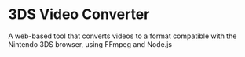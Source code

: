 # 3DS Video Converter
A web-based tool that converts videos to a format compatible with the Nintendo 3DS browser, using FFmpeg and Node.js
